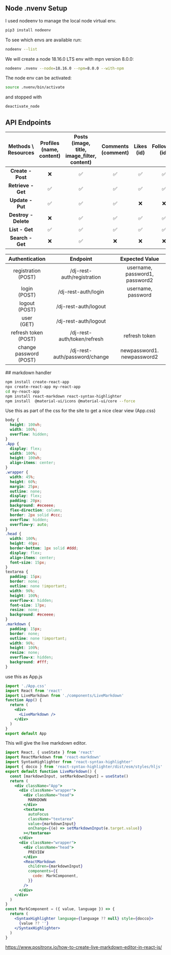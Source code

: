 ## Node .nvenv Setup

I used nodeenv to manage the local node virtual env.

``` sh
pip3 install nodeenv
```

To see which envs are available run:

``` sh
nodeenv --list
```

We will create a node 18.16.0 LTS env with mpn version 8.0.0:

``` sh
nodeenv .nvenv --node=18.16.0 --npm=8.0.0 --with-npm
```

The node env can be activated:

``` sh
source .nvenv/bin/activate
```

and stopped with 

``` sh
deactivate_node
```

## API Endpoints

| Methods \ Resources  | Profiles<br>(name, content) | Posts<br>(image, title, image_filter, content) | Comments<br>(comment)  | Likes<br>(id)    | Followers<br>(id)  | Custom 1<br>() | Custom 2<br>() |
| :------------------: | :-------------------------: | :--------------------------------------------: | :--------------------: | :--------------: | :----------------: | :------------: | :------------: |
| __Create - Post__    | ❌ | ✅ | ✅ | ✅ | ✅ | ❌ | ❌ |
| __Retrieve - Get__   | ✅ | ✅ | ✅ | ✅ | ✅ | ❌ | ❌ |
| __Update - Put__     | ✅ | ✅ | ✅ | ❌ | ❌ | ❌ | ❌ |
| __Destroy - Delete__ | ❌ | ✅ | ✅ | ✅ | ✅ | ❌ | ❌ |
| __List - Get__       | ✅ | ✅ | ✅ | ✅ | ✅ | ❌ | ❌ |
| __Search - Get__     | ❌ | ✅ | ❌ | ❌ | ❌ | ❌ | ❌ |

| Authentication             | Endpoint                      | Expected Value |
| :------------------------: | :---------------------------: | :------------: |
| registration<br>(POST)     | /dj-rest-auth/registration    | username, password1, password2 |
| login<br>(POST)            | /dj-rest-auth/login           | username, password |
| logout<br>(POST)           | /dj-rest-auth/logout          | |
| user<br>(GET)              | /dj-rest-auth/logout          | |
| refresh token <br>(POST)   | /dj-rest-auth/token/refresh   | refresh token |
| change password <br>(POST) | /dj-rest-auth/password/change | newpassword1. newpassword2 |


## markdown handler

``` sh
npm install create-react-app
npx create-react-app my-react-app
cd my-react-app
npm install react-markdown react-syntax-highlighter 
npm install  @material-ui/icons @material-ui/core --force
```

Use this as part of the css for the site to get a nice clear view (App.css)

``` css
body {
  height: 100vh;
  width: 100%;
  overflow: hidden;
}
.App {
  display: flex;
  width: 100%;
  height: 100vh;
  align-items: center;
}
.wrapper {
  width: 45%;
  height: 60%;
  margin: 25px;
  outline: none;
  display: flex;
  padding: 20px;
  background: #eceeee;
  flex-direction: column;
  border: 2px solid #ccc;
  overflow: hidden;
  overflow-y: auto;
}
.head {
  width: 100%;
  height: 40px;
  border-bottom: 1px solid #ddd;
  display: flex;
  align-items: center;
  font-size: 15px;
}
textarea {
  padding: 15px;
  border: none;
  outline: none !important;
  width: 96%;
  height: 100%;
  overflow-x: hidden;
  font-size: 17px;
  resize: none;
  background: #eceeee;
}
.markdown {
  padding: 15px;
  border: none;
  outline: none !important;
  width: 96%;
  height: 100%;
  resize: none;
  overflow-x: hidden;
  background: #fff;
}
```


use this as App.js

``` jsx
import './App.css'
import React from 'react'
import LiveMarkdown from './components/LiveMarkdown'
function App() {
  return (
    <div>
      <LiveMarkdown />
    </div>
  )
}
export default App
```

This will give the live markdown editor.

``` jsx
import React, { useState } from 'react'
import ReactMarkdown from 'react-markdown'
import SyntaxHighlighter from 'react-syntax-highlighter'
import { docco } from 'react-syntax-highlighter/dist/esm/styles/hljs'
export default function LiveMarkdown() {
  const [markdownInput, setMarkdownInput] = useState()
  return (
    <div className="App">
      <div className="wrapper">
        <div className="head">
          MARKDOWN
        </div>
        <textarea
          autoFocus
          className="textarea"
          value={markdownInput}
          onChange={(e) => setMarkdownInput(e.target.value)}
        ></textarea>
      </div>
      <div className="wrapper">
        <div className="head">
          PREVIEW
        </div>
        <ReactMarkdown
          children={markdownInput}
          components={{
            code: MarkComponent,
          }}
        />
      </div>
    </div>
  )
}
const MarkComponent = ({ value, language }) => {
  return (
    <SyntaxHighlighter language={language ?? null} style={docco}>
      {value ?? ''}
    </SyntaxHighlighter>
  )
}
```

https://www.positronx.io/how-to-create-live-markdown-editor-in-react-js/